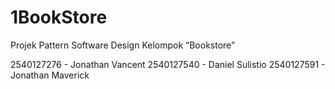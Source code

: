 # 1BookStore
Projek Pattern Software Design Kelompok “Bookstore”  

2540127276 - Jonathan Vancent 
2540127540 - Daniel Sulistio
2540127591 - Jonathan Maverick 
